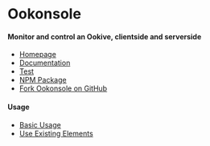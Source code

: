 Ookonsole
========

#### Monitor and control an Ookive, clientside and serverside

- [Homepage](http://ookonsole.richplastow.com/)
- [Documentation](http://ookonsole.richplastow.com/#/doc/documentation)
- [Test](http://ookonsole.richplastow.com/test/run-test.html)
- [NPM Package](https://www.npmjs.com/package/ookonsole)
- [Fork Ookonsole on GitHub](https://github.com/richplastow/ookonsole)


#### Usage

- [Basic Usage](http://ookonsole.richplastow.com/usage/basic-usage.html)
- [Use Existing Elements](http://ookonsole.richplastow.com/usage/existing.html)
